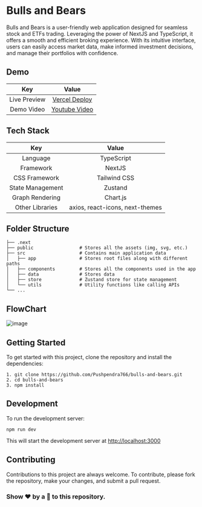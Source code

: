 # Bulls and Bears
Bulls and Bears is a user-friendly web application designed for seamless stock and ETFs trading. Leveraging the power of NextJS and TypeScript, it offers a smooth and efficient broking experience. With its intuitive interface, users can easily access market data, make informed investment decisions, and manage their portfolios with confidence.  

## Demo

| Key | Value    | 
| :---:   | :---: | 
| Live Preview | [Vercel Deploy](https://bulls-and-bears.vercel.app/) | 
| Demo Video  | [Youtube Video](https://youtu.be/NhcRsO8JuUI) | 

## Tech Stack

| Key | Value    | 
| :---:   | :---: | 
| Language | TypeScript   | 
| Framework  | NextJS  | 
| CSS Framework | Tailwind CSS   | 
| State Management | Zustand   | 
| Graph Rendering  | Chart.js  | 
| Other Libraries | axios, react-icons, next-themes  | 

## Folder Structure

    ├── .next
    ├── public                 # Stores all the assets (img, svg, etc.)
    ├── src                    # Contains main application data
    │   ├── app                # Stores root files along with different paths
    │   ├── components         # Stores all the components used in the app
    │   ├── data               # Stores data
    │   ├── store              # Zustand store for state management
    │   └── utils              # Utility functions like calling APIs
    └── ...

## FlowChart

![image](https://github.com/Pushpendra766/bulls-and-bears/assets/56391001/481cc74d-81bc-4fcf-a05d-ff6c4cf36d77)

## Getting Started 

To get started with this project, clone the repository and install the dependencies:
```
1. git clone https://github.com/Pushpendra766/bulls-and-bears.git
2. cd bulls-and-bears
3. npm install
```
## Development

To run the development server:

 `npm run dev`

This will start the development server at [http://localhost:3000](http://localhost:3000)

## Contributing

Contributions to this project are always welcome. To contribute, please fork the repository, make your changes, and submit a pull request.

### Show ❤️ by a 🌟 to this repository.
